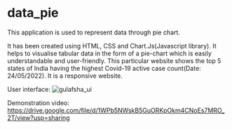 # data_pie
This application is used to represent data through pie chart.

It has been created using HTML, CSS and Chart.Js(Javascript library). It helps to visualise tabular data in the form of a pie-chart which is easily understandable and user-friendly. This particular website shows the top 5 states of India having the highest Covid-19 active case count(Date: 24/05/2022).
It is a responsive website.

User interface:
![gulafsha_ui](https://user-images.githubusercontent.com/74822950/169965917-0cdf3224-a3f1-4fb6-aaf4-be2356a704b0.png)


Demonstration video: https://drive.google.com/file/d/1WPb5NWskB5GuORKpOkm4CNoEs7MRO_2T/view?usp=sharing
